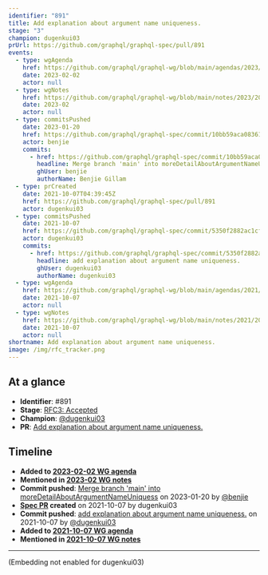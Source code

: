 ```yaml
---
identifier: "891"
title: Add explanation about argument name uniqueness.
stage: "3"
champion: dugenkui03
prUrl: https://github.com/graphql/graphql-spec/pull/891
events:
  - type: wgAgenda
    href: https://github.com/graphql/graphql-wg/blob/main/agendas/2023/02-Feb/02-wg-primary.md
    date: 2023-02-02
    actor: null
  - type: wgNotes
    href: https://github.com/graphql/graphql-wg/blob/main/notes/2023/2023-02.md
    date: 2023-02
    actor: null
  - type: commitsPushed
    date: 2023-01-20
    href: https://github.com/graphql/graphql-spec/commit/10bb59aca083619190266e4c787f9689fd213358
    actor: benjie
    commits:
      - href: https://github.com/graphql/graphql-spec/commit/10bb59aca083619190266e4c787f9689fd213358
        headline: Merge branch 'main' into moreDetailAboutArgumentNameUniquess
        ghUser: benjie
        authorName: Benjie Gillam
  - type: prCreated
    date: 2021-10-07T04:39:45Z
    href: https://github.com/graphql/graphql-spec/pull/891
    actor: dugenkui03
  - type: commitsPushed
    date: 2021-10-07
    href: https://github.com/graphql/graphql-spec/commit/5350f2882ac1cf2da66c8dc99a7fd074418021f0
    actor: dugenkui03
    commits:
      - href: https://github.com/graphql/graphql-spec/commit/5350f2882ac1cf2da66c8dc99a7fd074418021f0
        headline: add explanation about argument name uniqueness.
        ghUser: dugenkui03
        authorName: dugenkui03
  - type: wgAgenda
    href: https://github.com/graphql/graphql-wg/blob/main/agendas/2021/2021-10-07.md
    date: 2021-10-07
    actor: null
  - type: wgNotes
    href: https://github.com/graphql/graphql-wg/blob/main/notes/2021/2021-10-07.md
    date: 2021-10-07
    actor: null
shortname: Add explanation about argument name uniqueness.
image: /img/rfc_tracker.png
---
```


## At a glance

- **Identifier**: #891
- **Stage**: [RFC3: Accepted](https://github.com/graphql/graphql-spec/blob/main/CONTRIBUTING.md#stage-3-accepted)
- **Champion**: [@dugenkui03](https://github.com/dugenkui03)
- **PR**: [Add explanation about argument name uniqueness.](https://github.com/graphql/graphql-spec/pull/891)

<!-- BEGIN_CUSTOM_TEXT -->



<!-- END_CUSTOM_TEXT -->

## Timeline

- **Added to [2023-02-02 WG agenda](https://github.com/graphql/graphql-wg/blob/main/agendas/2023/02-Feb/02-wg-primary.md)**
- **Mentioned in [2023-02 WG notes](https://github.com/graphql/graphql-wg/blob/main/notes/2023/2023-02.md)**
- **Commit pushed**: [Merge branch 'main' into moreDetailAboutArgumentNameUniquess](https://github.com/graphql/graphql-spec/commit/10bb59aca083619190266e4c787f9689fd213358) on 2023-01-20 by [@benjie](https://github.com/benjie)
- **[Spec PR](https://github.com/graphql/graphql-spec/pull/891) created** on 2021-10-07 by dugenkui03
- **Commit pushed**: [add explanation about argument name uniqueness.](https://github.com/graphql/graphql-spec/commit/5350f2882ac1cf2da66c8dc99a7fd074418021f0) on 2021-10-07 by [@dugenkui03](https://github.com/dugenkui03)
- **Added to [2021-10-07 WG agenda](https://github.com/graphql/graphql-wg/blob/main/agendas/2021/2021-10-07.md)**
- **Mentioned in [2021-10-07 WG notes](https://github.com/graphql/graphql-wg/blob/main/notes/2021/2021-10-07.md)**

<!-- VERBATIM -->

---

(Embedding not enabled for dugenkui03)
